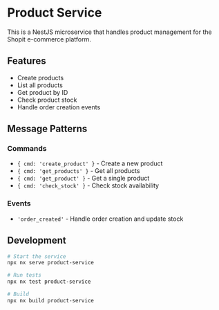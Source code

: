 # Product Service

This is a NestJS microservice that handles product management for the Shopit e-commerce platform.

## Features

- Create products
- List all products
- Get product by ID
- Check product stock
- Handle order creation events

## Message Patterns

### Commands
- `{ cmd: 'create_product' }` - Create a new product
- `{ cmd: 'get_products' }` - Get all products
- `{ cmd: 'get_product' }` - Get a single product
- `{ cmd: 'check_stock' }` - Check stock availability

### Events
- `'order_created'` - Handle order creation and update stock

## Development

```bash
# Start the service
npx nx serve product-service

# Run tests
npx nx test product-service

# Build
npx nx build product-service
```